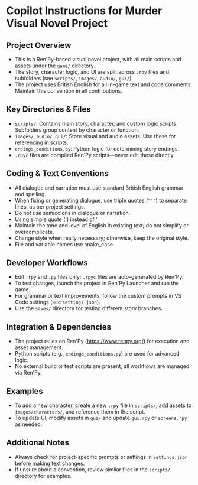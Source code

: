 # Copilot Instructions for Murder Visual Novel Project

## Project Overview
- This is a Ren'Py-based visual novel project, with all main scripts and assets under the `game/` directory.
- The story, character logic, and UI are split across `.rpy` files and subfolders (see `scripts/`, `images/`, `audio/`, `gui/`).
- The project uses British English for all in-game text and code comments. Maintain this convention in all contributions.

## Key Directories & Files
- `scripts/`: Contains main story, character, and custom logic scripts. Subfolders group content by character or function.
- `images/`, `audio/`, `gui/`: Store visual and audio assets. Use these for referencing in scripts.
- `endings_conditions.py`: Python logic for determining story endings.
- `.rpyc` files are compiled Ren'Py scripts—never edit these directly.

## Coding & Text Conventions
- All dialogue and narration must use standard British English grammar and spelling.
- When fixing or generating dialogue, use triple quotes (`"""`) to separate lines, as per project settings.
- Do not use semicolons in dialogue or narration.
- Using simple quote (') instead of ’
- Maintain the tone and level of English in existing text; do not simplify or overcomplicate.
- Change style when really necessary; otherwise, keep the original style.
- File and variable names use snake_case.

## Developer Workflows
- Edit `.rpy` and `.py` files only; `.rpyc` files are auto-generated by Ren'Py.
- To test changes, launch the project in Ren'Py Launcher and run the game.
- For grammar or text improvements, follow the custom prompts in VS Code settings (see `settings.json`).
- Use the `saves/` directory for testing different story branches.

## Integration & Dependencies
- The project relies on Ren'Py (https://www.renpy.org/) for execution and asset management.
- Python scripts (e.g., `endings_conditions.py`) are used for advanced logic.
- No external build or test scripts are present; all workflows are managed via Ren'Py.

## Examples
- To add a new character, create a new `.rpy` file in `scripts/`, add assets to `images/characters/`, and reference them in the script.
- To update UI, modify assets in `gui/` and update `gui.rpy` or `screens.rpy` as needed.

## Additional Notes
- Always check for project-specific prompts or settings in `settings.json` before making text changes.
- If unsure about a convention, review similar files in the `scripts/` directory for examples.
